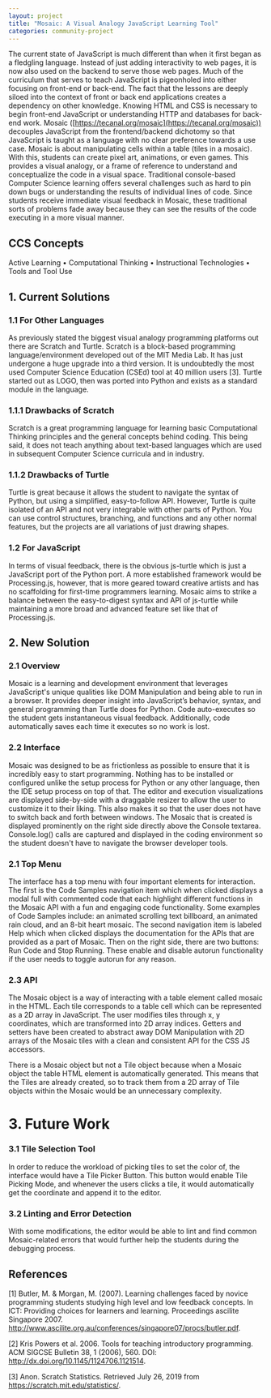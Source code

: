 ```yaml
---
layout: project
title: "Mosaic: A Visual Analogy JavaScript Learning Tool"
categories: community-project
---
```


The current state of JavaScript is much different than when it first began as a fledgling language. Instead of just adding interactivity to web pages, it is now also used on the backend to serve those web pages. Much of the curriculum that serves to teach JavaScript is pigeonholed into either focusing on front-end or back-end. The fact that the lessons are deeply siloed into the context of front or back end applications creates a dependency on other knowledge. Knowing HTML and CSS is necessary to begin front-end JavaScript or understanding HTTP and databases for back-end work. Mosaic ([https://tecanal.org/mosaic](https://tecanal.org/mosaic)) decouples JavaScript from the frontend/backend dichotomy so that JavaScript is taught as a language with no clear preference towards a use case. Mosaic is about manipulating cells within a table (tiles in a mosaic). With this, students can create pixel art, animations, or even games. This provides a visual analogy, or a frame of reference to understand and conceptualize the code in a visual space. Traditional console-based Computer Science learning offers several challenges such as hard to pin down bugs or understanding the results of individual lines of code. Since students receive immediate visual feedback in Mosaic, these traditional sorts of problems fade away because they can see the results of the code executing in a more visual manner.

## CCS Concepts
Active Learning • Computational Thinking • Instructional Technologies • Tools and Tool Use

## 1. Current Solutions
### 1.1  For Other Languages
As previously stated the biggest visual analogy programming platforms out there are Scratch and Turtle. Scratch is a block-based programming language/environment developed out of the MIT Media Lab. It has just undergone a huge upgrade into a third version. It is undoubtedly the most used Computer Science Education (CSEd) tool at 40 million users [3]. Turtle started out as LOGO, then was ported into Python and exists as a standard module in the language.

### 1.1.1 Drawbacks of Scratch
Scratch is a great programming language for learning basic Computational Thinking principles and the general concepts behind coding. This being said, it does not teach anything about text-based languages which are used in subsequent Computer Science curricula and in industry.

### 1.1.2  Drawbacks of Turtle
Turtle is great because it allows the student to navigate the syntax of Python, but using a simplified, easy-to-follow API. However, Turtle is quite isolated of an API and not very integrable with other parts of Python. You can use control structures, branching, and functions and any other normal features, but the projects are all variations of just drawing shapes.

### 1.2  For JavaScript
In terms of visual feedback, there is the obvious js-turtle which is just a JavaScript port of the Python port. A more established framework would be Processing.js, however, that is more geared toward creative artists and has no scaffolding for first-time programmers learning. Mosaic aims to strike a balance between the easy-to-digest syntax and API of js-turtle while maintaining a more broad and advanced feature set like that of Processing.js.

## 2. New Solution
### 2.1  Overview
Mosaic is a learning and development environment that leverages JavaScript's unique qualities like DOM Manipulation and being able to run in a browser. It provides deeper insight into JavaScript’s behavior, syntax, and general programming than Turtle does for Python. Code auto-executes so the student gets instantaneous visual feedback. Additionally, code automatically saves each time it executes so no work is lost.

### 2.2  Interface
Mosaic was designed to be as frictionless as possible to ensure that it is incredibly easy to start programming. Nothing has to be installed or configured unlike the setup process for Python or any other language, then the IDE setup process on top of that. The editor and execution visualizations are displayed side-by-side with a draggable resizer to allow the user to customize it to their liking. This also makes it so that the user does not have to switch back and forth between windows. The Mosaic that is created is displayed prominently on the right side directly above the Console textarea. Console.log() calls are captured and displayed in the coding environment so the student doesn't have to navigate the browser developer tools. 

### 2.1  Top Menu
The interface has a top menu with four important elements for interaction. The first is the Code Samples navigation item which when clicked displays a modal full with commented code that each highlight different functions in the Mosaic API with a fun and engaging code functionality. Some examples of Code Samples include: an animated scrolling text billboard, an animated rain cloud, and an 8-bit heart mosaic. The second navigation item is labeled Help which when clicked displays the documentation for the APIs that are provided as a part of Mosaic. Then on the right side, there are two buttons: Run Code and Stop Running. These enable and disable autorun functionality if the user needs to toggle autorun for any reason.

### 2.3  API
The Mosaic object is a way of interacting with a table element called mosaic in the HTML. Each tile corresponds to a table cell which can be represented as a 2D array in JavaScript. The user modifies tiles through x, y coordinates, which are transformed into 2D array indices. Getters and setters have been created to abstract away DOM Manipulation with 2D arrays of the Mosaic tiles with a clean and consistent API for the CSS JS accessors.

There is a Mosaic object but not a Tile object because when a Mosaic object the table HTML element is automatically generated. This means that the Tiles are already created, so to track them from a 2D array of Tile objects within the Mosaic would be an unnecessary complexity. 

# 3. Future Work
### 3.1  Tile Selection Tool
In order to reduce the workload of picking tiles to set the color of, the interface would have a Tile Picker Button. This button would enable Tile Picking Mode, and whenever the users clicks a tile, it would automatically get the coordinate and append it to the editor.

### 3.2  Linting and Error Detection
With some modifications, the editor would be able to lint and find common Mosaic-related errors that would further help the students during the debugging process.

## References
[1] Butler, M. & Morgan, M. (2007). Learning challenges faced by novice programming students studying high level and low feedback concepts. In ICT: Providing choices for learners and learning. Proceedings ascilite Singapore 2007. http://www.ascilite.org.au/conferences/singapore07/procs/butler.pdf. 

[2] Kris Powers et al. 2006. Tools for teaching introductory programming. ACM SIGCSE Bulletin 38, 1 (2006), 560. DOI: http://dx.doi.org/10.1145/1124706.1121514. 

[3] Anon. Scratch Statistics. Retrieved July 26, 2019 from https://scratch.mit.edu/statistics/.
